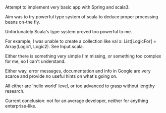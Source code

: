 Attempt to implement very basic app with Spring and scala3.

Aim was to try powerful type system of scala to deduce proper processing beans on-the fly.

Unfortunately Scala's type system proved too powerful to me.

For example, I was unable to create a collection like val x: List[LogicFor] = Array(Logic1, Logic2). See Input.scala.

Either there is something very simple I'm missing, or something too complex for me, so I can't understand.

Either way, error messages, documentation and info in Google are very scarce and provide no useful hints on what's going on.

All either are 'hello world' level, or too advanced to grasp without lengthy research.

Current conclusion: not for an average developer, neither for anything enterprise-like.
